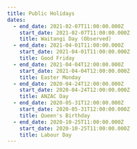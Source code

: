 ```yaml
---
title: Public Holidays
dates:
  - end_date: 2021-02-07T11:00:00.000Z
    start_date: 2021-02-07T11:00:00.000Z
    title: Waitangi Day (Observed)
  - end_date: 2021-04-01T11:00:00.000Z
    start_date: 2021-04-01T11:00:00.000Z
    title: Good Friday
  - end_date: 2021-04-04T12:00:00.000Z
    start_date: 2021-04-04T12:00:00.000Z
    title: Easter Monday
  - end_date: 2020-04-24T12:00:00.000Z
    start_date: 2020-04-24T12:00:00.000Z
    title: ANZAC Day
  - end_date: 2020-05-31T12:00:00.000Z
    start_date: 2020-05-31T12:00:00.000Z
    title: Queen's Birthday
  - end_date: 2020-10-25T11:00:00.000Z
    start_date: 2020-10-25T11:00:00.000Z
    title: Labour Day
---
```


